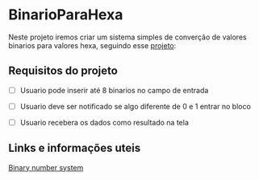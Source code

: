 # BinarioParaHexa

Neste projeto iremos criar um sistema simples de converção de valores binarios para valores hexa, seguindo esse [projeto](https://github.com/florinpop17/app-ideas/blob/master/Projects/1-Beginner/Bin2Dec-App.md):

## Requisitos do projeto
-   [ ] Usuario pode inserir até 8 binarios no campo de entrada
-   [ ] Usuario deve ser notificado se algo diferente de 0 e 1 entrar no bloco
-   [ ] Usuario recebera os dados como resultado na tela


## Links e informações uteis

[Binary number system](https://en.wikipedia.org/wiki/Binary_number)

